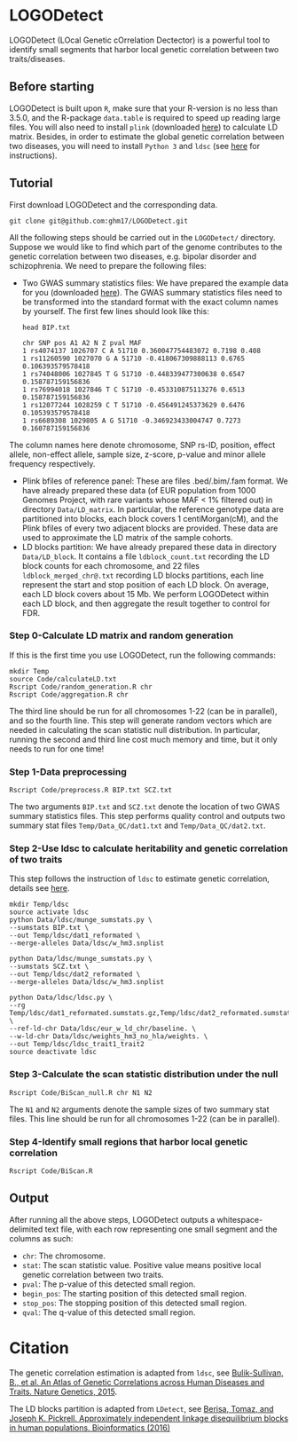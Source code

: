 # LOGODetect
LOGODetect (LOcal Genetic cOrrelation Dectector) is a powerful tool to identify small segments that harbor local genetic correlation between two traits/diseases.

## Before starting
LOGODetect is built upon `R`, make sure that your R-version is no less than 3.5.0, and the R-package `data.table` is required to speed up reading large files. You will also need to install `plink` (downloaded [here](https://www.cog-genomics.org/plink/1.9)) to calculate LD matrix. Besides, in order to estimate the global genetic correlation between two diseases, you will need to install `Python 3` and `ldsc` (see [here](https://github.com/bulik/ldsc) for instructions).

## Tutorial
First download LOGODetect and the corresponding data.
        
    git clone git@github.com:ghm17/LOGODetect.git

All the following steps should be carried out in the `LOGODetect/` directory. Suppose we would like to find which part of the genome contributes to the genetic correlation between two diseases, e.g. bipolar disorder and schizophrenia. We need to prepare the following files:
* Two GWAS summary statistics files: We have prepared the example data for you (downloaded [here](https://www.cog-genomics.org/plink/1.9)). The GWAS summary statistics files need to be transformed into the standard format with the exact column names by yourself. The first few lines should look like this:

      head BIP.txt
      
      chr SNP pos A1 A2 N Z pval MAF
      1 rs4074137 1026707 C A 51710 0.360047754483072 0.7198 0.408
      1 rs11260590 1027070 G A 51710 -0.418067309888113 0.6765 0.106393579578418
      1 rs74048006 1027845 T G 51710 -0.448339477300638 0.6547 0.158787159156836
      1 rs76994018 1027846 T C 51710 -0.453310875113276 0.6513 0.158787159156836
      1 rs12077244 1028259 C T 51710 -0.456491245373629 0.6476 0.105393579578418
      1 rs6689308 1029805 A G 51710 -0.346923433004747 0.7273 0.160787159156836

The column names here denote chromosome, SNP rs-ID, position, effect allele, non-effect allele, sample size, z-score, p-value and minor allele frequency respectively.
* Plink bfiles of reference panel: These are files .bed/.bim/.fam format. We have already prepared these data (of EUR population from 1000 Genomes Project, with rare variants whose MAF < 1% filtered out) in directory `Data/LD_matrix`. In particular, the reference genotype data are partitioned into blocks, each block covers 1 centiMorgan(cM), and the Plink bfiles of every two adjacent blocks are provided. These data are used to approximate the LD matrix of the sample cohorts.
* LD blocks partition: We have already prepared these data in directory `Data/LD_block`. It contains a file `ldblock_count.txt` recording the LD block counts for each chromosome, and 22 files `ldblock_merged_chr@.txt` recording LD blocks partitions, each line represent the start and stop position of each LD block. On average, each LD block covers about 15 Mb. We perform LOGODetect within each LD block, and then aggregate the result together to control for FDR.

### Step 0-Calculate LD matrix and random generation
If this is the first time you use LOGODetect, run the following commands:
    
    mkdir Temp
    source Code/calculateLD.txt  
    Rscript Code/random_generation.R chr
    Rscript Code/aggregation.R chr

The third line should be run for all chromosomes 1-22 (can be in parallel), and so the fourth line. This step will generate random vectors which are needed in calculating the scan statistic null distribution. In particular, running the second and third line cost much memory and time, but it only needs to run for one time!

### Step 1-Data preprocessing
        
    Rscript Code/preprocess.R BIP.txt SCZ.txt

The two arguments `BIP.txt` and `SCZ.txt` denote the location of two GWAS summary statistics files. This step performs quality control and outputs two summary stat files `Temp/Data_QC/dat1.txt` and `Temp/Data_QC/dat2.txt`.

### Step 2-Use ldsc to calculate heritability and genetic correlation of two traits
This step follows the instruction of `ldsc` to estimate genetic correlation, details see [here](https://github.com/bulik/ldsc).   

    mkdir Temp/ldsc
    source activate ldsc
    python Data/ldsc/munge_sumstats.py \
    --sumstats BIP.txt \
    --out Temp/ldsc/dat1_reformated \
    --merge-alleles Data/ldsc/w_hm3.snplist

    python Data/ldsc/munge_sumstats.py \
    --sumstats SCZ.txt \
    --out Temp/ldsc/dat2_reformated \
    --merge-alleles Data/ldsc/w_hm3.snplist

    python Data/ldsc/ldsc.py \
    --rg Temp/ldsc/dat1_reformated.sumstats.gz,Temp/ldsc/dat2_reformated.sumstats.gz \
    --ref-ld-chr Data/ldsc/eur_w_ld_chr/baseline. \
    --w-ld-chr Data/ldsc/weights_hm3_no_hla/weights. \
    --out Temp/ldsc/ldsc_trait1_trait2
    source deactivate ldsc

### Step 3-Calculate the scan statistic distribution under the null
    
    Rscript Code/BiScan_null.R chr N1 N2 

The `N1` and `N2` arguments denote the sample sizes of two summary stat files. This line should be run for all chromosomes 1-22 (can be in parallel).

### Step 4-Identify small regions that harbor local genetic correlation
        
    Rscript Code/BiScan.R

## Output
After running all the above steps, LOGODetect outputs a whitespace-delimited text file, with each row representing one small segment and the columns as such:
* `chr`: The chromosome. 
* `stat`: The scan statistic value. Positive value means positive local genetic correlation between two traits. 
* `pval`: The p-value of this detected small region.
* `begin_pos`: The starting position of this detected small region.
* `stop_pos`: The stopping position of this detected small region.
* `qval`: The q-value of this detected small region.

# Citation
The genetic correlation estimation is adapted from `ldsc`, see [Bulik-Sullivan, B., et al. An Atlas of Genetic Correlations across Human Diseases and Traits. Nature Genetics, 2015](https://www.nature.com/articles/ng.3406). 

The LD blocks partition is adapted from `LDetect`, see [Berisa, Tomaz, and Joseph K. Pickrell. Approximately independent linkage disequilibrium blocks in human populations. Bioinformatics (2016)](https://academic.oup.com/bioinformatics/article/32/2/283/1743626/)
